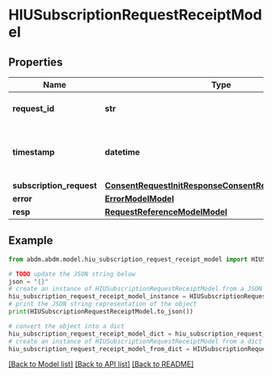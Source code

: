 # HIUSubscriptionRequestReceiptModel


## Properties

Name | Type | Description | Notes
------------ | ------------- | ------------- | -------------
**request_id** | **str** | a nonce, unique for each HTTP request | 
**timestamp** | **datetime** | Date time format in UTC, includes miliseconds YYYY-MM-DDThh:mm:ss.vZ | 
**subscription_request** | [**ConsentRequestInitResponseConsentRequestModelModel**](ConsentRequestInitResponseConsentRequestModel.md) |  | [optional] 
**error** | [**ErrorModelModel**](ErrorModel.md) |  | [optional] 
**resp** | [**RequestReferenceModelModel**](RequestReferenceModel.md) |  | 

## Example

```python
from abdm.abdm.model.hiu_subscription_request_receipt_model import HIUSubscriptionRequestReceiptModel

# TODO update the JSON string below
json = "{}"
# create an instance of HIUSubscriptionRequestReceiptModel from a JSON string
hiu_subscription_request_receipt_model_instance = HIUSubscriptionRequestReceiptModel.from_json(json)
# print the JSON string representation of the object
print(HIUSubscriptionRequestReceiptModel.to_json())

# convert the object into a dict
hiu_subscription_request_receipt_model_dict = hiu_subscription_request_receipt_model_instance.to_dict()
# create an instance of HIUSubscriptionRequestReceiptModel from a dict
hiu_subscription_request_receipt_model_from_dict = HIUSubscriptionRequestReceiptModel.from_dict(hiu_subscription_request_receipt_model_dict)
```
[[Back to Model list]](../README.md#documentation-for-models) [[Back to API list]](../README.md#documentation-for-api-endpoints) [[Back to README]](../README.md)


